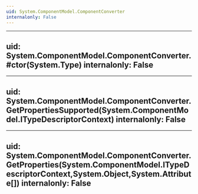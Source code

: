 ```yaml
---
uid: System.ComponentModel.ComponentConverter
internalonly: False
---
```


---
uid: System.ComponentModel.ComponentConverter.#ctor(System.Type)
internalonly: False
---

---
uid: System.ComponentModel.ComponentConverter.GetPropertiesSupported(System.ComponentModel.ITypeDescriptorContext)
internalonly: False
---

---
uid: System.ComponentModel.ComponentConverter.GetProperties(System.ComponentModel.ITypeDescriptorContext,System.Object,System.Attribute[])
internalonly: False
---
